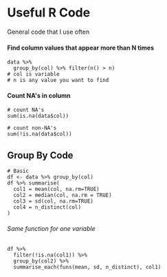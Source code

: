
# Useful R Code

General code that I use often


#### Find column values that appear more than N times

```
data %>%
  group_by(col) %>% filter(n() > n)
# col is variable
# n is any value you want to find
```

#### Count NA's in column

```
# count NA's
sum(is.na(data$col))

# count non-NA's
sum(!is.na(data$col))
```



## Group By Code

```
# Basic
df <- data %>% group_by(col)
df %>% summarise(
  col1 = mean(col, na.rm=TRUE)
  col2 = median(col, na.rm = TRUE)
  col3 = sd(col, na.rm=TRUE)
  col4 = n_distinct(col)
)
```

###### Same function for one variable

```
df %>%
  filter(!is.na(col1)) %>%
  group_by(col2) %>%
  summarise_each(funs(mean, sd, n_distinct), col1)

```
